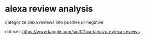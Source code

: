 # alexa review analysis

categorize alexa reviews into positive or negative

dataset: https://www.kaggle.com/sid321axn/amazon-alexa-reviews
